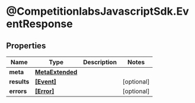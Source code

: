# @CompetitionlabsJavascriptSdk.EventResponse

## Properties

Name | Type | Description | Notes
------------ | ------------- | ------------- | -------------
**meta** | [**MetaExtended**](docs/MetaExtended.md) |  | 
**results** | [**[Event]**](docs/Event.md) |  | [optional] 
**errors** | [**[Error]**](docs/Error.md) |  | [optional] 


